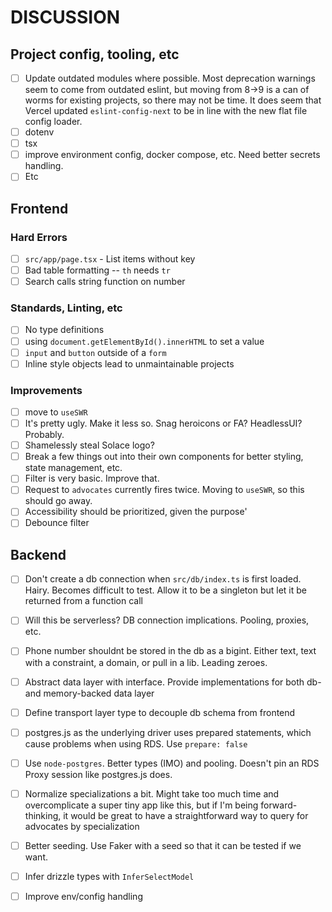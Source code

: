 # DISCUSSION


## Project config, tooling, etc
- [ ] Update outdated modules where possible. Most deprecation warnings seem to come from outdated eslint, but moving from 8->9 is a can of worms for existing projects, so there may not be time. It does seem that Vercel updated `eslint-config-next` to be in line with the new flat file config loader.
- [ ] dotenv
- [ ] tsx
- [ ] improve environment config, docker compose, etc. Need better secrets handling.
- [ ] Etc
  
## Frontend
### Hard Errors
- [ ] `src/app/page.tsx` - List items without key
- [ ] Bad table formatting -- `th` needs `tr`
- [ ] Search calls string function on number

### Standards, Linting, etc
- [ ] No type definitions
- [ ] using `document.getElementById().innerHTML` to set a value
- [ ] `input` and `button` outside of a `form`
- [ ] Inline style objects lead to unmaintainable projects
  
### Improvements
- [ ] move to `useSWR`
- [ ] It's pretty ugly. Make it less so. Snag heroicons or FA? HeadlessUI? Probably.
- [ ] Shamelessly steal Solace logo?
- [ ] Break a few things out into their own components for better styling, state management, etc.
- [ ] Filter is very basic. Improve that.
- [ ] Request to `advocates` currently fires twice. Moving to `useSWR`, so this should go away.
- [ ] Accessibility should be prioritized, given the purpose'
- [ ] Debounce filter

## Backend
- [ ] Don't create a db connection when `src/db/index.ts` is first loaded. Hairy. Becomes difficult to test. Allow it to be a singleton but let it be returned from a function call
- [ ] Will this be serverless? DB connection implications. Pooling, proxies, etc.
- [ ] Phone number shouldnt be stored in the db as a bigint. Either text, text with a constraint, a domain, or pull in a lib. Leading zeroes.
- [ ] Abstract data layer with interface. Provide implementations for both db- and memory-backed data layer
- [ ] Define transport layer type to decouple db schema from frontend
- [ ] postgres.js as the underlying driver uses prepared statements, which cause problems when using RDS. Use `prepare: false`
- [ ] Use `node-postgres`. Better types (IMO) and pooling. Doesn't pin an RDS Proxy session like postgres.js does.
- [ ] Normalize specializations a bit. Might take too much time and overcomplicate a super tiny app like this, but if I'm being forward-thinking, it would be great to have a straightforward way to query for advocates by specialization
- [ ] Better seeding. Use Faker with a seed so that it can be tested if we want.
- [ ] Infer drizzle types with `InferSelectModel`
- [ ] Improve env/config handling

